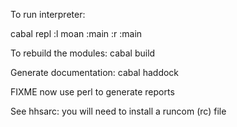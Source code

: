 To run interpreter:

cabal repl
:l moan
:main
:r
:main

To rebuild the modules:
cabal build

Generate documentation: cabal haddock

FIXME now use perl to generate reports


See hhsarc: you will need to install a runcom (rc) file 